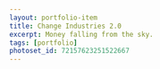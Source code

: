 ```yaml
---
layout: portfolio-item
title: Change Industries 2.0
excerpt: Money falling from the sky.
tags: [portfolio]
photoset_id: 72157623251522667
---
```

